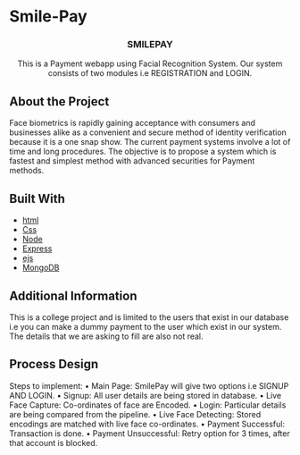 # Smile-Pay

<!-- Payment via face recognitaion. used nodejs, mongodb  -->
<p align="center">
 <h3 align="center">
    SMILEPAY 
 </h3>
 <p align="center"> 
    This is a Payment webapp using Facial Recognition System. Our system consists of two modules i.e REGISTRATION and LOGIN.
 </p>
</p>

## About the Project

<p>
Face biometrics is rapidly gaining acceptance with consumers and businesses alike as a convenient and secure method of identity verification because it is a one snap show.
The current payment systems involve a lot of time and long procedures.
The objective is to propose a system which is fastest and simplest method with advanced securities for Payment methods.
</p>

## Built With

- [html](https://www.w3schools.com/html/)
- [Css](https://www.w3schools.com/css/default.asp)
- [Node](https://nodejs.org/en/)
- [Express](https://www.npmjs.com/package/express)
- [ejs](https://www.npmjs.com/package/ejs)
- [MongoDB](https://www.mongodb.com/)

## Additional Information

<p>
This is a college project and is limited to the users that exist in our database i.e you can make a dummy payment to the user which exist in our system. The details that we are asking to fill are also not real.   
</p>

## Process Design

<p>
Steps to implement:  
•	Main Page: SmilePay will give two options i.e SIGNUP AND LOGIN.  
•	Signup: All user details are being stored in database.  
•	Live Face Capture: Co-ordinates of face are Encoded.  
•	Login: Particular details are being compared from the pipeline.   
•	Live Face Detecting: Stored encodings are matched with live face co-ordinates.  
•	Payment Successful: Transaction is done.  
•	Payment Unsuccessful: Retry option for 3 times, after that account is blocked.
</p>
